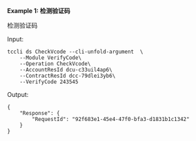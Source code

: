 **Example 1: 检测验证码**

检测验证码

Input: 

```
tccli ds CheckVcode --cli-unfold-argument  \
    --Module VerifyCode\
    --Operation CheckVcode\
    --AccountResId dcu-c33uil4ap6\
    --ContractResId dcc-79dlei3yb6\
    --VerifyCode 243545
```

Output: 
```
{
    "Response": {
        "RequestId": "92f683e1-45e4-47f0-bfa3-d1831b1c1342"
    }
}
```

